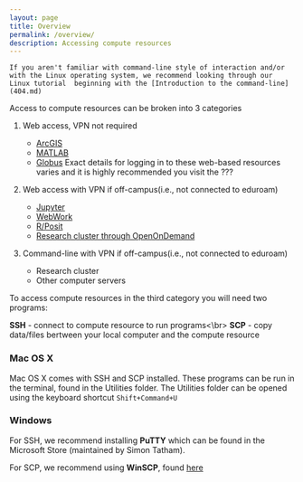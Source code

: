 ```yaml
---
layout: page
title: Overview 
permalink: /overview/
description: Accessing compute resources
---
```


`
If you aren't familiar with command-line style of interaction and/or
with the Linux operating system, we recommend looking through our Linux tutorial 
beginning with the [Introduction to the command-line](404.md)
`

Access to compute resources can be broken into 3 categories
1. Web access, VPN not required
    - [ArcGIS](404.md)
    - [MATLAB](404.md)
    - [Globus](https://auth.globus.org)
 Exact details for logging in to these web-based resources varies
 and it is highly recommended you visit the ???

2. Web access with VPN if off-campus(i.e., not connected to eduroam)
    - [Jupyter](404.md)
    - [WebWork](https://math.fandm.edu)
    - [R/Posit](https://math-r.fandm.edu)
    - [Research cluster through OpenOnDemand](https://rcs-scsn.fandm.edu)
    
3. Command-line with VPN if off-campus(i.e., not connected to eduroam)
    - Research cluster
    - Other computer servers

To access compute resources in the third category you will need
two programs: 

**SSH** - connect to compute resource to run programs<\br>
**SCP** - copy data/files bertween your local computer and the compute resource

### Mac OS X
Mac OS X comes with SSH and SCP installed.  These programs can be run in the terminal, found
in the Utilities folder.  The Utilities folder can be opened using the keyboard shortcut
`Shift+Command+U`

### Windows
For SSH, we recommend installing **PuTTY** which can be found in the Microsoft Store 
(maintained by Simon Tatham).

For SCP, we recommend using **WinSCP**, found [here](https://winscp.net/eng/download.php)